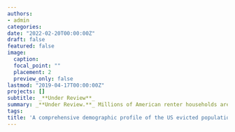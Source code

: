 ```yaml
---
authors:
- admin
categories:
date: "2022-02-20T00:00:00Z"
draft: false
featured: false
image:
  caption: 
  focal_point: ""
  placement: 2
  preview_only: false
lastmod: "2019-04-17T00:00:00Z"
projects: []
subtitle: _**Under Review**_
summary: _**Under Review.**_ Millions of American renter households are threatened with eviction each year, yet we know little about the individuals living in these households. We link -- million eviction court cases to U.S. Census data, providing the first national estimates of the full population of individuals living in a household facing an eviction lawsuit. In an average year between 2007 and 2016, -- million people faced the threat of eviction, including -- million children. The average evicted household included one child, and the most common age to be evicted in America was during childhood. Black Americans made up only --% of all renters yet accounted for --% of those affected by eviction filings and --% of those who were evicted. Roughly one in -- Black Americans living in a renter household was threatened with eviction each year and one in -- was evicted. 
tags:
title: 'A comprehensive demographic profile of the US evicted population'
---
```


